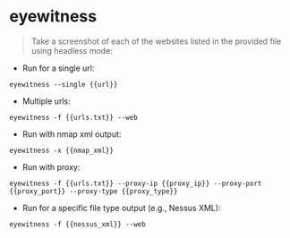 # eyewitness
> Take a screenshot of each of the websites listed in the provided file using headless mode:

- Run for a single url:

`eyewitness --single {{url}}`

- Multiple urls:

`eyewitness -f {{urls.txt}} --web`

- Run with nmap xml output:

`eyewitness -x {{nmap_xml}}`


- Run with proxy:

`eyewitness -f {{urls.txt}} --proxy-ip {{proxy_ip}} --proxy-port {{proxy_port}} --proxy-type {{proxy_type}}`

- Run for a specific file type output (e.g., Nessus XML):

`eyewitness -f {{nessus_xml}} --web`
